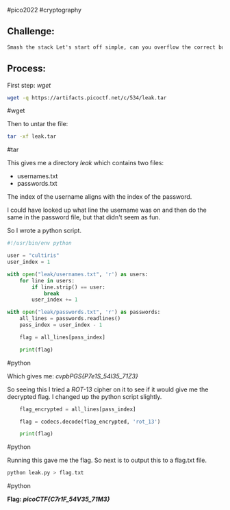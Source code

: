 #pico2022 #cryptography 

## Challenge:
```md
Smash the stack Let's start off simple, can you overflow the correct buffer? The program is available [here](https://artifacts.picoctf.net/c/520/vuln). You can view source [here](https://artifacts.picoctf.net/c/520/vuln.c). And connect with it using: `nc saturn.picoctf.net 53935`
```

## Process:
First step: *wget*
```bash
wget -q https://artifacts.picoctf.net/c/534/leak.tar
```
#wget 

Then to untar the file:
```bash
tar -xf leak.tar
```
#tar

This gives me a directory *leak* which contains two files:
- usernames.txt
- passwords.txt

The index of the username aligns with the index of the password.

I could have looked up what line the username was on and then do the same in the password file, but that didn't seem as fun.

So I wrote a python script.

```python
#!/usr/bin/env python

user = "cultiris"
user_index = 1

with open("leak/usernames.txt", 'r') as users:
    for line in users:
        if line.strip() == user:
            break
        user_index += 1

with open("leak/passwords.txt", 'r') as passwords:
    all_lines = passwords.readlines()
    pass_index = user_index - 1

    flag = all_lines[pass_index]

    print(flag)
```
#python 

Which gives me: *cvpbPGS{P7e1S_54I35_71Z3}*

So seeing this I tried a *ROT-13* cipher on it to see if it would give me the decrypted flag. I changed up the python script slightly.
```python
    flag_encrypted = all_lines[pass_index]

    flag = codecs.decode(flag_encrypted, 'rot_13')

    print(flag)
```
#python 

Running this gave me the flag. So next is to output this to a flag.txt file.
```bash
python leak.py > flag.txt
```
#python 

**Flag: *picoCTF{C7r1F_54V35_71M3}***